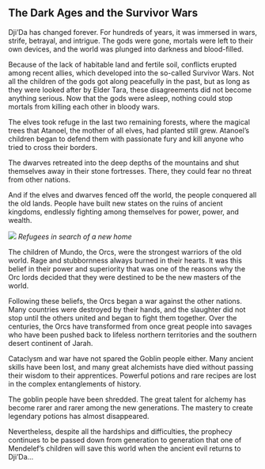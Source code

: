## The Dark Ages and the Survivor Wars

Dji’Da has changed forever. For hundreds of years, it was immersed in wars, strife, betrayal, and intrigue. The gods were gone, mortals were left to their own devices, and the world was plunged into darkness and blood-filled.

Because of the lack of habitable land and fertile soil, conflicts erupted among recent allies, which developed into the so-called Survivor Wars. Not all the children of the gods got along peacefully in the past, but as long as they were looked after by Elder Tara, these disagreements did not become anything serious. Now that the gods were asleep, nothing could stop mortals from killing each other in bloody wars.

The elves took refuge in the last two remaining forests, where the magical trees that Atanoel, the mother of all elves, had planted still grew. Atanoel’s children began to defend them with passionate fury and kill anyone who tried to cross their borders.

The dwarves retreated into the deep depths of the mountains and shut themselves away in their stone fortresses. There, they could fear no threat from other nations.

And if the elves and dwarves fenced off the world, the people conquered all the old lands. People have built new states on the ruins of ancient kingdoms, endlessly fighting among themselves for power, power, and wealth.


![](8settlers.2x.jpg)
*Refugees in search of a new home*

The children of Mundo, the Orcs, were the strongest warriors of the old world. Rage and stubbornness always burned in their hearts. It was this belief in their power and superiority that was one of the reasons why the Orc lords decided that they were destined to be the new masters of the world.

Following these beliefs, the Orcs began a war against the other nations. Many countries were destroyed by their hands, and the slaughter did not stop until the others united and began to fight them together. Over the centuries, the Orcs have transformed from once great people into savages who have been pushed back to lifeless northern territories and the southern desert continent of Jarah.

Cataclysm and war have not spared the Goblin people either. Many ancient skills have been lost, and many great alchemists have died without passing their wisdom to their apprentices. Powerful potions and rare recipes are lost in the complex entanglements of history.

The goblin people have been shredded. The great talent for alchemy has become rarer and rarer among the new generations. The mastery to create legendary potions has almost disappeared.

Nevertheless, despite all the hardships and difficulties, the prophecy continues to be passed down from generation to generation that one of Mendelef’s children will save this world when the ancient evil returns to Dji’Da…